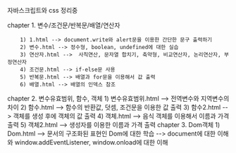 자바스크립트와 css 정리중

chapter 1. 변수/조건문/반복문/배열/연산자

        1) 1.html --> document.write와 alert문을 이용한 간단한 문구 출력하기
        2) 변수.html --> 정수형, boolean, undefined에 대한 실습
        3) 연산자.html -->  사칙연산, 문자열 합치기, 축약형, 비교연산자, 논리연산자, 부정연산자
        4) 조건문.html --> if-else문 사용
        5) 반복문.html --> 배열과 for문을 이용해서 값 출력
        6) 배열.html --> 배열의 인덱스 참조
chapter 2. 변수유효범위, 함수, 객체
        1) 변수유효범위.html --> 전역변수와 지역변수의 차이
        2) 함수.html --> 함수의 반환값, 덧셈, 조건문을 이용한 값 출력
        3) 함수2.html --> 객체를 생성 후에 객체의 값 출력
        4) 객체.html --> 음식 객체를 이용해서 이름과 가격 출력
        5) 객체2.html --> 생성자를 이용한 이름과 가격 출력
chapter 3. Dom객체 
        1) Dom.html --> 문서의 구조화된 표현인 Dom에 대한 학습
                    --> document에 대한 이해와 window.addEventListener, window.onload에 대한 이해
